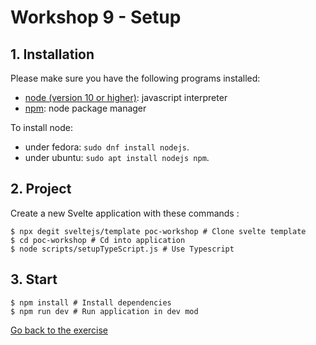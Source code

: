# Workshop 9 - Setup

## 1. Installation

Please make sure you have the following programs installed:
 - [node (version 10 or higher)](https://github.com/nodejs/node): javascript interpreter
 - [npm](https://www.npmjs.com/): node package manager

To install node:
 - under fedora: `sudo dnf install nodejs`.
 - under ubuntu: `sudo apt install nodejs npm`.

## 2. Project

Create a new Svelte application with these commands :

```shell
$ npx degit sveltejs/template poc-workshop # Clone svelte template
$ cd poc-workshop # Cd into application
$ node scripts/setupTypeScript.js # Use Typescript
```

## 3. Start

```shell
$ npm install # Install dependencies
$ npm run dev # Run application in dev mod
```

[Go back to the exercise](./README.md)